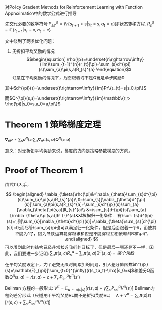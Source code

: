 对Policy Gradient Methods for Reinforcement Learning with Function Approximation中的数学公式进行推导

先交代必要的数学符号
$P_{ss'}^{a}=Pr \{s_{t+1}=s|s_{t}=s,a_{t}=a\}$即状态转移方程.
$R_{s}^{a}=\mathbb{E}\{r_{t+1}|s_t=s,a_t=a\}$

文中谈到了两类优化问题：

1. 无折扣平均奖励的情况
$$\begin{equation}
\rho(\pi)=\underset{n\rightarrow\infty}{lim}\sum_{t=1}^{n}(r_{t}|\pi)=\sum_{s}d^{\pi}(s)\sum_{a}\pi(s,a)R_{s}^{a} 
\end{equation}$$
注意在平均奖励的情况下，后面跟着的不是Q而是单步奖励R

其中$d^{\pi}(s)=\underset{t\rightarrow\infty}{lim}Pr\{s_{t}=s|s_0,\pi\}$

而$Q^{\pi}(s,a)=\underset{t\rightarrow\infty}{lim}\mathbb\{r_t-\rho(\pi)|s_0=s,a_0=a,\pi\}$

# Theorem 1 策略梯度定理
$\nabla_{\theta}\rho=\sum_{s}d^{\pi}(s)\sum_{a}\nabla_{\theta}\pi(s,a)Q^{\pi}(s,a)$

意义：对无折扣平均奖励来说，梯度的方向是策略参数梯度的方向。

# Proof of Theorem 1
由式(1)入手，

$$
\begin{aligned}
    \nabla_{\theta}\rho(\pi)&=\nabla_{\theta}\sum_{s}d^{\pi}(s)\sum_{a}\pi(s,a)R_{s}^{a}\\
                            &=\sum_{s}[\nabla_{\theta}d^{\pi}(s)]\sum_{a}\pi(s,a)R_{s}^{a}+\sum_{s}d^{\pi}(s)\sum_{a}[\nabla_{\theta}\pi(s,a)]R_{s}^{a}\\
                            &=\sum_{s}d^{\pi}(s)\sum_{a}[\nabla_{\theta}\pi(s,a)]R_{s}^{a}&&(根据归一化条件， 有\sum_{s}d^{\pi}(s)=1;则\sum_{s}[\nabla_{\theta}d^{\pi}(s)]=\nabla_{\theta}\sum_{s}[d^{\pi}(s)]=0;而尽管\sum_{a}\pi也可以满足归一化条件，但是后面跟着一个R，而使其不能为1了，因为导数运算能穿越求和但是不能穿过互相依赖的R和\pi)\\
\end{aligned}
$$
可以看到此时的结构已经非常接近我们的目标了，但是最后一项还是不一样，因此，我们要进一步证明:
$\sum_{a}\pi(s,a)R_{s}^{a}-\sum_{a}\pi(s,a)Q^{\pi}(s,a)=某个常数$

在平均奖励设定下，为了避免无限时间累加的问题，引入差分值函数$h^{\pi}(s)=\mathbb{E}_{\pi}[\sum_{t=0}^{\infty}(r(s_t,a_t)-\rho)|s_0=s]$和差分Q函数$Q^{\pi}(s,a)=r(s,a)-\rho+\sum_{s'}P_{ss'}^{a}h^{\pi}(s')$

Bellman 方程的一般形式:
$V^{\pi}=\mathbb{E}_{a\sim\pi(a|s)}[r(s,a)+\gamma\sum_{s'}P_{ss'}^{a}V^{\pi}(s')]$
Bellman方程的差分形式（只适用于平均奖励RL而不是折扣奖励RL）：
$\lambda+V^{\pi}=\sum_{a}\pi(a|s)[r(s,a)+\sum_{s'}P_{ss'}^{a}V^{\pi}(s')]$



